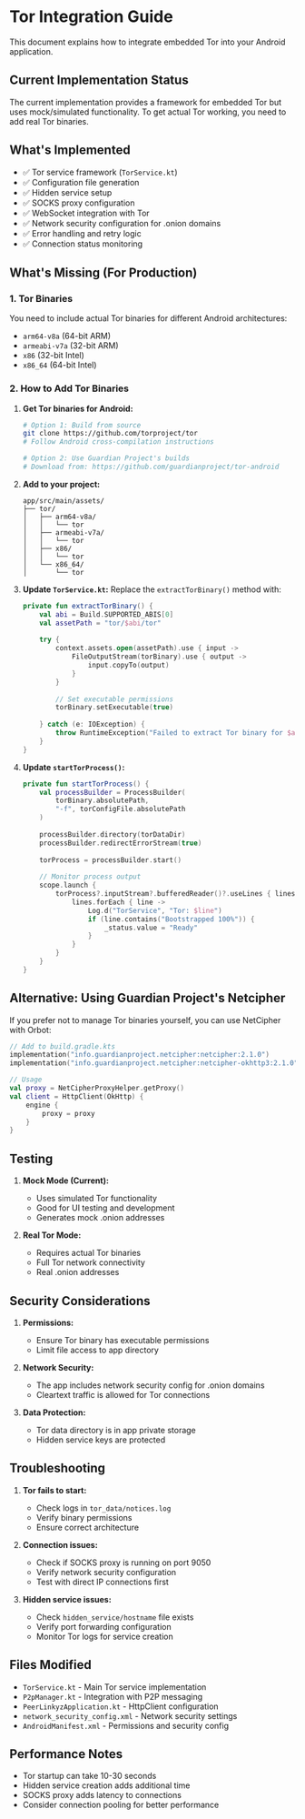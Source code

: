 # Tor Integration Guide

This document explains how to integrate embedded Tor into your Android application.

## Current Implementation Status

The current implementation provides a framework for embedded Tor but uses mock/simulated functionality. To get actual Tor working, you need to add real Tor binaries.

## What's Implemented

- ✅ Tor service framework (`TorService.kt`)
- ✅ Configuration file generation
- ✅ Hidden service setup
- ✅ SOCKS proxy configuration
- ✅ WebSocket integration with Tor
- ✅ Network security configuration for .onion domains
- ✅ Error handling and retry logic
- ✅ Connection status monitoring

## What's Missing (For Production)

### 1. Tor Binaries
You need to include actual Tor binaries for different Android architectures:
- `arm64-v8a` (64-bit ARM)
- `armeabi-v7a` (32-bit ARM)
- `x86` (32-bit Intel)
- `x86_64` (64-bit Intel)

### 2. How to Add Tor Binaries

1. **Get Tor binaries for Android:**
   ```bash
   # Option 1: Build from source
   git clone https://github.com/torproject/tor
   # Follow Android cross-compilation instructions
   
   # Option 2: Use Guardian Project's builds
   # Download from: https://github.com/guardianproject/tor-android
   ```

2. **Add to your project:**
   ```
   app/src/main/assets/
   ├── tor/
   │   ├── arm64-v8a/
   │   │   └── tor
   │   ├── armeabi-v7a/
   │   │   └── tor
   │   ├── x86/
   │   │   └── tor
   │   └── x86_64/
   │       └── tor
   ```

3. **Update `TorService.kt`:**
   Replace the `extractTorBinary()` method with:
   ```kotlin
   private fun extractTorBinary() {
       val abi = Build.SUPPORTED_ABIS[0]
       val assetPath = "tor/$abi/tor"
       
       try {
           context.assets.open(assetPath).use { input ->
               FileOutputStream(torBinary).use { output ->
                   input.copyTo(output)
               }
           }
           
           // Set executable permissions
           torBinary.setExecutable(true)
           
       } catch (e: IOException) {
           throw RuntimeException("Failed to extract Tor binary for $abi", e)
       }
   }
   ```

4. **Update `startTorProcess()`:**
   ```kotlin
   private fun startTorProcess() {
       val processBuilder = ProcessBuilder(
           torBinary.absolutePath,
           "-f", torConfigFile.absolutePath
       )
       
       processBuilder.directory(torDataDir)
       processBuilder.redirectErrorStream(true)
       
       torProcess = processBuilder.start()
       
       // Monitor process output
       scope.launch {
           torProcess?.inputStream?.bufferedReader()?.useLines { lines ->
               lines.forEach { line ->
                   Log.d("TorService", "Tor: $line")
                   if (line.contains("Bootstrapped 100%")) {
                       _status.value = "Ready"
                   }
               }
           }
       }
   }
   ```

## Alternative: Using Guardian Project's Netcipher

If you prefer not to manage Tor binaries yourself, you can use NetCipher with Orbot:

```kotlin
// Add to build.gradle.kts
implementation("info.guardianproject.netcipher:netcipher:2.1.0")
implementation("info.guardianproject.netcipher:netcipher-okhttp3:2.1.0")

// Usage
val proxy = NetCipherProxyHelper.getProxy()
val client = HttpClient(OkHttp) {
    engine {
        proxy = proxy
    }
}
```

## Testing

1. **Mock Mode (Current):**
   - Uses simulated Tor functionality
   - Good for UI testing and development
   - Generates mock .onion addresses

2. **Real Tor Mode:**
   - Requires actual Tor binaries
   - Full Tor network connectivity
   - Real .onion addresses

## Security Considerations

1. **Permissions:**
   - Ensure Tor binary has executable permissions
   - Limit file access to app directory

2. **Network Security:**
   - The app includes network security config for .onion domains
   - Cleartext traffic is allowed for Tor connections

3. **Data Protection:**
   - Tor data directory is in app private storage
   - Hidden service keys are protected

## Troubleshooting

1. **Tor fails to start:**
   - Check logs in `tor_data/notices.log`
   - Verify binary permissions
   - Ensure correct architecture

2. **Connection issues:**
   - Check if SOCKS proxy is running on port 9050
   - Verify network security configuration
   - Test with direct IP connections first

3. **Hidden service issues:**
   - Check `hidden_service/hostname` file exists
   - Verify port forwarding configuration
   - Monitor Tor logs for service creation

## Files Modified

- `TorService.kt` - Main Tor service implementation
- `P2pManager.kt` - Integration with P2P messaging
- `PeerLinkyzApplication.kt` - HttpClient configuration
- `network_security_config.xml` - Network security settings
- `AndroidManifest.xml` - Permissions and security config

## Performance Notes

- Tor startup can take 10-30 seconds
- Hidden service creation adds additional time
- SOCKS proxy adds latency to connections
- Consider connection pooling for better performance